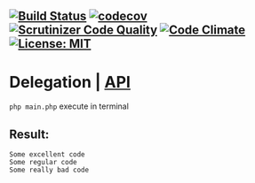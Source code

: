[![Build Status](https://travis-ci.org/Jagepard/PhpDesignPatterns-Delegation.svg?branch=master)](https://travis-ci.org/Jagepard/PhpDesignPatterns-Delegation)
[![codecov](https://codecov.io/gh/Jagepard/PhpDesignPatterns-Delegation/branch/master/graph/badge.svg)](https://codecov.io/gh/Jagepard/PhpDesignPatterns-Delegation)
[![Scrutinizer Code Quality](https://scrutinizer-ci.com/g/Jagepard/PhpDesignPatterns-Delegation/badges/quality-score.png?b=master)](https://scrutinizer-ci.com/g/Jagepard/PhpDesignPatterns-Delegation/?branch=master)
[![Code Climate](https://codeclimate.com/github/Jagepard/PhpDesignPatterns-Delegation/badges/gpa.svg)](https://codeclimate.com/github/Jagepard/PhpDesignPatterns-Delegation)
[![License: MIT](https://img.shields.io/badge/license-MIT-498e7f.svg)](https://mit-license.org/)
-----

# Delegation | [API](https://github.com/Jagepard/PhpDesignPatterns-AbstractFactory/blob/master/docs.md "Documentation API")
```php main.php``` execute in terminal

## Result:
```
Some excellent code
Some regular code
Some really bad code
```
